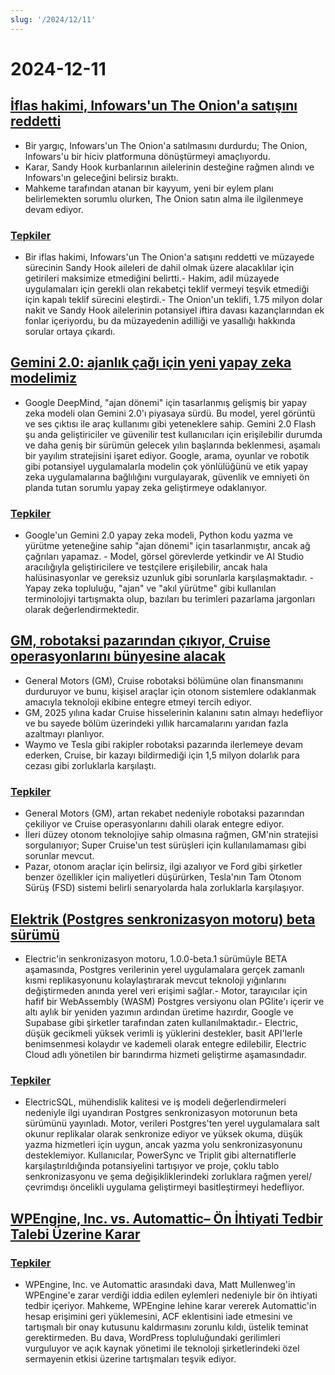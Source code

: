 ```yaml
---
slug: '/2024/12/11'
---
```


# 2024-12-11

## [İflas hakimi, Infowars'un The Onion'a satışını reddetti](https://www.nytimes.com/2024/12/10/business/media/the-onion-infowars-alex-jones.html)

- Bir yargıç, Infowars'un The Onion'a satılmasını durdurdu; The Onion, Infowars'u bir hiciv platformuna dönüştürmeyi amaçlıyordu.
- Karar, Sandy Hook kurbanlarının ailelerinin desteğine rağmen alındı ve Infowars'ın geleceğini belirsiz bıraktı.
- Mahkeme tarafından atanan bir kayyum, yeni bir eylem planı belirlemekten sorumlu olurken, The Onion satın alma ile ilgilenmeye devam ediyor.

### [Tepkiler](https://news.ycombinator.com/item?id=42384921)

- Bir iflas hakimi, Infowars'un The Onion'a satışını reddetti ve müzayede sürecinin Sandy Hook aileleri de dahil olmak üzere alacaklılar için getirileri maksimize etmediğini belirtti.- Hakim, adil müzayede uygulamaları için gerekli olan rekabetçi teklif vermeyi teşvik etmediği için kapalı teklif sürecini eleştirdi.- The Onion'un teklifi, 1.75 milyon dolar nakit ve Sandy Hook ailelerinin potansiyel iftira davası kazançlarından ek fonlar içeriyordu, bu da müzayedenin adilliği ve yasallığı hakkında sorular ortaya çıkardı.

## [Gemini 2.0: ajanlık çağı için yeni yapay zeka modelimiz](https://blog.google/technology/google-deepmind/google-gemini-ai-update-december-2024/)

- Google DeepMind, "ajan dönemi" için tasarlanmış gelişmiş bir yapay zeka modeli olan Gemini 2.0'ı piyasaya sürdü. Bu model, yerel görüntü ve ses çıktısı ile araç kullanımı gibi yeteneklere sahip. Gemini 2.0 Flash şu anda geliştiriciler ve güvenilir test kullanıcıları için erişilebilir durumda ve daha geniş bir sürümün gelecek yılın başlarında beklenmesi, aşamalı bir yayılım stratejisini işaret ediyor. Google, arama, oyunlar ve robotik gibi potansiyel uygulamalarla modelin çok yönlülüğünü ve etik yapay zeka uygulamalarına bağlılığını vurgulayarak, güvenlik ve emniyeti ön planda tutan sorumlu yapay zeka geliştirmeye odaklanıyor.

### [Tepkiler](https://news.ycombinator.com/item?id=42388783)

- Google'un Gemini 2.0 yapay zeka modeli, Python kodu yazma ve yürütme yeteneğine sahip "ajan dönemi" için tasarlanmıştır, ancak ağ çağrıları yapamaz. - Model, görsel görevlerde yetkindir ve AI Studio aracılığıyla geliştiricilere ve testçilere erişilebilir, ancak hala halüsinasyonlar ve gereksiz uzunluk gibi sorunlarla karşılaşmaktadır. - Yapay zeka topluluğu, "ajan" ve "akıl yürütme" gibi kullanılan terminolojiyi tartışmakta olup, bazıları bu terimleri pazarlama jargonları olarak değerlendirmektedir.

## [GM, robotaksi pazarından çıkıyor, Cruise operasyonlarını bünyesine alacak](https://www.cnbc.com/2024/12/10/gm-halts-funding-of-robotaxi-development-by-cruise.html)

- General Motors (GM), Cruise robotaksi bölümüne olan finansmanını durduruyor ve bunu, kişisel araçlar için otonom sistemlere odaklanmak amacıyla teknoloji ekibine entegre etmeyi tercih ediyor.
- GM, 2025 yılına kadar Cruise hisselerinin kalanını satın almayı hedefliyor ve bu sayede bölüm üzerindeki yıllık harcamalarını yarıdan fazla azaltmayı planlıyor.
- Waymo ve Tesla gibi rakipler robotaksi pazarında ilerlemeye devam ederken, Cruise, bir kazayı bildirmediği için 1,5 milyon dolarlık para cezası gibi zorluklarla karşılaştı.

### [Tepkiler](https://news.ycombinator.com/item?id=42381637)

- General Motors (GM), artan rekabet nedeniyle robotaksi pazarından çekiliyor ve Cruise operasyonlarını dahili olarak entegre ediyor.
- İleri düzey otonom teknolojiye sahip olmasına rağmen, GM'nin stratejisi sorgulanıyor; Super Cruise'un test sürüşleri için kullanılamaması gibi sorunlar mevcut.
- Pazar, otonom araçlar için belirsiz, ilgi azalıyor ve Ford gibi şirketler benzer özellikler için maliyetleri düşürürken, Tesla'nın Tam Otonom Sürüş (FSD) sistemi belirli senaryolarda hala zorluklarla karşılaşıyor.

## [Elektrik (Postgres senkronizasyon motoru) beta sürümü](https://electric-sql.com/blog/2024/12/10/electric-beta-release)

- Electric'in senkronizasyon motoru, 1.0.0-beta.1 sürümüyle BETA aşamasında, Postgres verilerinin yerel uygulamalara gerçek zamanlı kısmi replikasyonunu kolaylaştırarak mevcut teknoloji yığınlarını değiştirmeden anında yerel veri erişimi sağlar.- Motor, tarayıcılar için hafif bir WebAssembly (WASM) Postgres versiyonu olan PGlite'ı içerir ve altı aylık bir yeniden yazımın ardından üretime hazırdır, Google ve Supabase gibi şirketler tarafından zaten kullanılmaktadır.- Electric, düşük gecikmeli yüksek verimli iş yüklerini destekler, basit API'lerle benimsenmesi kolaydır ve kademeli olarak entegre edilebilir, Electric Cloud adlı yönetilen bir barındırma hizmeti geliştirme aşamasındadır.

### [Tepkiler](https://news.ycombinator.com/item?id=42383136)

- ElectricSQL, mühendislik kalitesi ve iş modeli değerlendirmeleri nedeniyle ilgi uyandıran Postgres senkronizasyon motorunun beta sürümünü yayınladı. Motor, verileri Postgres'ten yerel uygulamalara salt okunur replikalar olarak senkronize ediyor ve yüksek okuma, düşük yazma hizmetleri için uygun, ancak yazma yolu senkronizasyonunu desteklemiyor. Kullanıcılar, PowerSync ve Triplit gibi alternatiflerle karşılaştırıldığında potansiyelini tartışıyor ve proje, çoklu tablo senkronizasyonu ve şema değişikliklerindeki zorluklara rağmen yerel/çevrimdışı öncelikli uygulama geliştirmeyi basitleştirmeyi hedefliyor.

## [WPEngine, Inc. vs. Automattic– Ön İhtiyati Tedbir Talebi Üzerine Karar](https://www.courtlistener.com/docket/69221176/64/wpengine-inc-v-automattic-inc/)

### [Tepkiler](https://news.ycombinator.com/item?id=42382829)

- WPEngine, Inc. ve Automattic arasındaki dava, Matt Mullenweg'in WPEngine'e zarar verdiği iddia edilen eylemleri nedeniyle bir ön ihtiyati tedbir içeriyor. Mahkeme, WPEngine lehine karar vererek Automattic'in hesap erişimini geri yüklemesini, ACF eklentisini iade etmesini ve tartışmalı bir onay kutusunu kaldırmasını zorunlu kıldı, üstelik teminat gerektirmeden. Bu dava, WordPress topluluğundaki gerilimleri vurguluyor ve açık kaynak yönetimi ile teknoloji şirketlerindeki özel sermayenin etkisi üzerine tartışmaları teşvik ediyor.

<head>
  <meta property="og:title" content="İflas hakimi, Infowars'un The Onion'a satışını reddetti" />
  <meta property="og:type" content="website" />
  <meta property="og:image" content="https://og.cho.sh/api/og/?title=%C4%B0flas%20hakimi%2C%20Infowars'un%20The%20Onion'a%20sat%C4%B1%C5%9F%C4%B1n%C4%B1%20reddetti&subheading=11%20Aral%C4%B1k%202024%20%C3%87ar%C5%9Famba%3A%20Hacker%20Haber%20%C3%96zeti" />
</head>
